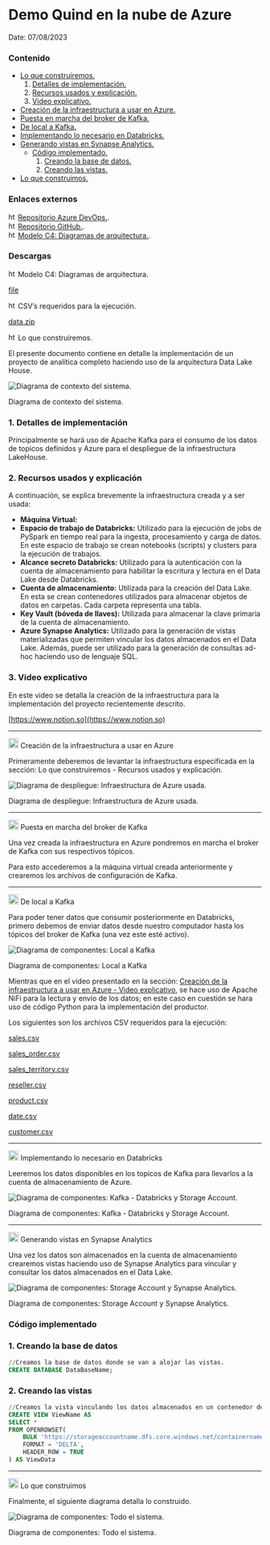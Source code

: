 # Demo Quind en la nube de Azure

Date: 07/08/2023

### Contenido

- [Lo que construiremos.](https://www.notion.so/Demo-Quind-en-la-nube-de-Azure-fc299097bd3e45ea936c2f0f2ccc1fa7?pvs=21)
    1. [Detalles de implementación.](https://www.notion.so/Demo-Quind-en-la-nube-de-Azure-fc299097bd3e45ea936c2f0f2ccc1fa7?pvs=21)
    2. [Recursos usados y explicación.](https://www.notion.so/Demo-Quind-en-la-nube-de-Azure-fc299097bd3e45ea936c2f0f2ccc1fa7?pvs=21)
    3. [Video explicativo.](https://www.notion.so/Demo-Quind-en-la-nube-de-Azure-fc299097bd3e45ea936c2f0f2ccc1fa7?pvs=21)
- [Creación de la infraestructura a usar en Azure.](https://www.notion.so/Demo-Quind-en-la-nube-de-Azure-fc299097bd3e45ea936c2f0f2ccc1fa7?pvs=21)
- [Puesta en marcha del broker de Kafka.](https://www.notion.so/Demo-Quind-en-la-nube-de-Azure-fc299097bd3e45ea936c2f0f2ccc1fa7?pvs=21)
- [De local a Kafka.](https://www.notion.so/Demo-Quind-en-la-nube-de-Azure-fc299097bd3e45ea936c2f0f2ccc1fa7?pvs=21)
- [Implementando lo necesario en Databricks.](https://www.notion.so/Demo-Quind-en-la-nube-de-Azure-fc299097bd3e45ea936c2f0f2ccc1fa7?pvs=21)
- [Generando vistas en Synapse Analytics.](https://www.notion.so/Demo-Quind-en-la-nube-de-Azure-fc299097bd3e45ea936c2f0f2ccc1fa7?pvs=21)
    - [Código implementado.](https://www.notion.so/Demo-Quind-en-la-nube-de-Azure-fc299097bd3e45ea936c2f0f2ccc1fa7?pvs=21)
        1. [Creando la base de datos.](https://www.notion.so/Demo-Quind-en-la-nube-de-Azure-fc299097bd3e45ea936c2f0f2ccc1fa7?pvs=21)
        2. [Creando las vistas.](https://www.notion.so/Demo-Quind-en-la-nube-de-Azure-fc299097bd3e45ea936c2f0f2ccc1fa7?pvs=21)
- [Lo que construimos.](https://www.notion.so/Demo-Quind-en-la-nube-de-Azure-fc299097bd3e45ea936c2f0f2ccc1fa7?pvs=21)

### Enlaces externos

<aside>
<img src="https://cdn.iconscout.com/icon/free/png-256/free-azure-devops-3628645-3029870.png?f=webp" alt="https://cdn.iconscout.com/icon/free/png-256/free-azure-devops-3628645-3029870.png?f=webp" width="15px" /> <a href="https://drive.google.com/file/d/14yFy4zCQs3M6ZA1pN64GY_o59eU-S-qF/view?usp=drive_link">Repositorio Azure DevOps.</a>.

</aside>

<aside>
<img src="https://upload.wikimedia.org/wikipedia/commons/thumb/9/91/Octicons-mark-github.svg/2048px-Octicons-mark-github.svg.png" alt="https://upload.wikimedia.org/wikipedia/commons/thumb/9/91/Octicons-mark-github.svg/2048px-Octicons-mark-github.svg.png" width="15px" /> <a href="https://github.com/sapuertaf/KafkaDataBricksnAzure">Repositorio GitHub.</a>.

</aside>

<aside>
<img src="https://upload.wikimedia.org/wikipedia/commons/thumb/1/12/Google_Drive_icon_%282020%29.svg/2295px-Google_Drive_icon_%282020%29.svg.png" alt="https://upload.wikimedia.org/wikipedia/commons/thumb/1/12/Google_Drive_icon_%282020%29.svg/2295px-Google_Drive_icon_%282020%29.svg.png" width="15px" /> <a href="https://drive.google.com/file/d/1veEk0QK3O8SHwAqAZbxcvc5DRmtzNvXt/view?usp=sharing">Modelo C4: Diagramas de arquitectura.</a>.

</aside>

### Descargas

<aside>
<img src="https://upload.wikimedia.org/wikipedia/commons/thumb/3/3e/Diagrams.net_Logo.svg/2048px-Diagrams.net_Logo.svg.png" alt="https://upload.wikimedia.org/wikipedia/commons/thumb/3/3e/Diagrams.net_Logo.svg/2048px-Diagrams.net_Logo.svg.png" width="15px" /> Modelo C4: Diagramas de arquitectura.

[file](Demo%20Quind%20en%20la%20nube%20de%20Azure%20fc299097bd3e45ea936c2f0f2ccc1fa7/Modelo-C4-Diagrama-de-arquitectura.drawio)

</aside>

<aside>
<img src="https://upload.wikimedia.org/wikipedia/commons/thumb/c/c6/.csv_icon.svg/1200px-.csv_icon.svg.png" alt="https://upload.wikimedia.org/wikipedia/commons/thumb/c/c6/.csv_icon.svg/1200px-.csv_icon.svg.png" width="15px" /> CSV’s requeridos para la ejecución.

[data.zip](Demo%20Quind%20en%20la%20nube%20de%20Azure%20fc299097bd3e45ea936c2f0f2ccc1fa7/data.zip)

</aside>

<aside>
<img src="https://cdn-icons-png.flaticon.com/512/1636/1636540.png" alt="https://cdn-icons-png.flaticon.com/512/1636/1636540.png" width="15px" /> Lo que construiremos.

</aside>

El presente documento contiene en detalle la implementación de un proyecto de analítica completo haciendo uso de la arquitectura Data Lake House.

![Diagrama de contexto del sistema.](Demo%20Quind%20en%20la%20nube%20de%20Azure%20fc299097bd3e45ea936c2f0f2ccc1fa7/Modelo_C4_Diagramas_de_arquitectura-Diagrama_de_contexto..drawio.svg)

Diagrama de contexto del sistema.

### 1. Detalles de implementación

Principalmente se hará uso de Apache Kafka para el consumo de los datos de topicos definidos y Azure para el despliegue de la infraestructura LakeHouse.

### 2. Recursos usados y explicación

A continuación, se explica brevemente la infraestructura creada y a ser usada:

- **Máquina Virtual:**
- **Espacio de trabajo de Databricks:** Utilizado para la ejecución de jobs de PySpark en tiempo real para la ingesta, procesamiento y carga de datos. En este espacio de trabajo se crean notebooks (scripts) y clusters para la ejecución de trabajos.
- **Alcance secreto Databricks:** Utilizado para la autenticación con la cuenta de almacenamiento para habilitar la escritura y lectura en el Data Lake desde Databricks.
- **Cuenta de almacenamiento:** Utilizada para la creación del Data Lake. En esta se crean contenedores utilizados para almacenar objetos de datos en carpetas. Cada carpeta representa una tabla.
- **Key Vault (bóveda de llaves):** Utilizada para almacenar la clave primaria de la cuenta de almacenamiento.
- **Azure Synapse Analytics:** Utilizado para la generación de vistas materializadas que permiten vincular los datos almacenados en el Data Lake. Además, puede ser utilizado para la generación de consultas ad-hoc haciendo uso de lenguaje SQL.

### 3. Video explicativo

En este video se detalla la creación de la infraestructura para la implementación del proyecto recientemente descrito. 

[https://www.notion.so](https://www.notion.so)

---

<aside>
<img src="https://swimburger.net/media/ppnn3pcl/azure.png" alt="https://swimburger.net/media/ppnn3pcl/azure.png" width="20px" /> Creación de la infraestructura a usar en Azure

</aside>

Primeramente deberemos de levantar la infraestructura especificada en la sección: Lo que construiremos - Recursos usados y explicación.

![Diagrama de despliegue: Infraestructura de Azure usada. ](Demo%20Quind%20en%20la%20nube%20de%20Azure%20fc299097bd3e45ea936c2f0f2ccc1fa7/Diagrama_sin_ttulo-Diagrama_de_despliegue.drawio.svg)

Diagrama de despliegue: Infraestructura de Azure usada. 

---

<aside>
<img src="https://cdn-icons-png.flaticon.com/512/6150/6150708.png" alt="https://cdn-icons-png.flaticon.com/512/6150/6150708.png" width="20px" /> Puesta en marcha del broker de Kafka

</aside>

Una vez creada la infraestructura en Azure pondremos en marcha el broker de Kafka con sus respectivos tópicos.

Para esto accederemos a la máquina virtual creada anteriormente y crearemos los archivos de configuración de Kafka.

---

<aside>
<img src="https://icons.iconarchive.com/icons/pictogrammers/material/512/apache-kafka-icon.png" alt="https://icons.iconarchive.com/icons/pictogrammers/material/512/apache-kafka-icon.png" width="20px" /> De local a Kafka

</aside>

Para poder tener datos que consumir posteriormente en Databricks, primero debemos de enviar datos desde nuestro computador hasta los tópicos del broker de Kafka (una vez este esté activo).

![Diagrama de componentes: Local a Kafka](Demo%20Quind%20en%20la%20nube%20de%20Azure%20fc299097bd3e45ea936c2f0f2ccc1fa7/Modelo_C4_Diagramas_de_arquitectura-Diagrama_de_componentes__Local_a_Kafka.drawio.svg)

Diagrama de componentes: Local a Kafka

Mientras que en el video presentado en la sección: [Creación de la infraestructura a usar en Azure - Video explicativo](https://www.notion.so/Demo-Quind-en-la-nube-de-Azure-fc299097bd3e45ea936c2f0f2ccc1fa7?pvs=21), se hace uso de Apache NiFi para la lectura y envío de los datos; en este caso en cuestión se hara uso de código Python para la implementación del productor.

Los siguientes son los archivos CSV requeridos para la ejecución:

[sales.csv](Demo%20Quind%20en%20la%20nube%20de%20Azure%20fc299097bd3e45ea936c2f0f2ccc1fa7/sales.csv)

[sales_order.csv](Demo%20Quind%20en%20la%20nube%20de%20Azure%20fc299097bd3e45ea936c2f0f2ccc1fa7/sales_order.csv)

[sales_territory.csv](Demo%20Quind%20en%20la%20nube%20de%20Azure%20fc299097bd3e45ea936c2f0f2ccc1fa7/sales_territory.csv)

[reseller.csv](Demo%20Quind%20en%20la%20nube%20de%20Azure%20fc299097bd3e45ea936c2f0f2ccc1fa7/reseller.csv)

[product.csv](Demo%20Quind%20en%20la%20nube%20de%20Azure%20fc299097bd3e45ea936c2f0f2ccc1fa7/product.csv)

[date.csv](Demo%20Quind%20en%20la%20nube%20de%20Azure%20fc299097bd3e45ea936c2f0f2ccc1fa7/date.csv)

[customer.csv](Demo%20Quind%20en%20la%20nube%20de%20Azure%20fc299097bd3e45ea936c2f0f2ccc1fa7/customer.csv)

---

<aside>
<img src="https://avatars.githubusercontent.com/u/4998052?s=280&v=4" alt="Demo%20Quind%20en%20la%20nube%20de%20Azure%20fc299097bd3e45ea936c2f0f2ccc1fa7/62c719e9b44be1961554a6e0.png" width="20px" /> Implementando lo necesario en Databricks

</aside>

Leeremos los datos disponibles en los topicos de Kafka para llevarlos a la cuenta de almacenamiento de Azure. 

![Diagrama de componentes: Kafka - Databricks y Storage Account.](Demo%20Quind%20en%20la%20nube%20de%20Azure%20fc299097bd3e45ea936c2f0f2ccc1fa7/Diagrama_sin_ttulo-Diagrama_de_componentes__Kafka_-_Databricks_y_Storage_Account..drawio.svg)

Diagrama de componentes: Kafka - Databricks y Storage Account.

---

<aside>
<img src="https://seeklogo.com/images/A/azure-synapse-analytics-logo-B87A556A9C-seeklogo.com.png" alt="https://seeklogo.com/images/A/azure-synapse-analytics-logo-B87A556A9C-seeklogo.com.png" width="20px" /> Generando vistas en Synapse Analytics

</aside>

Una vez los datos son almacenados en la cuenta de almacenamiento crearemos vistas haciendo uso de Synapse Analytics para vincular y consultar los datos almacenados en el Data Lake.

![Diagrama de componentes: Storage Account y Synapse Analytics.](Demo%20Quind%20en%20la%20nube%20de%20Azure%20fc299097bd3e45ea936c2f0f2ccc1fa7/Modelo_C4_Diagramas_de_arquitectura-Diagrama_de_componentes_.drawio.svg)

Diagrama de componentes: Storage Account y Synapse Analytics.

### Código implementado

### 1. Creando la base de datos

```sql
//Creamos la base de datos donde se van a alojar las vistas.
CREATE DATABASE DataBaseName;
```

### 2. Creando las vistas

```sql
//Creamos la vista vinculando los datos almacenados en un contenedor de la cuenta de almacenamiento.
CREATE VIEW ViewName AS
SELECT *
FROM OPENROWSET(
	BULK 'https://storageaccountname.dfs.core.windows.net/containername/pathtodeltafolder',
	FORMAT = 'DELTA',
	HEADER_ROW = TRUE
) AS ViewData
```

---

<aside>
<img src="https://cdn-icons-png.flaticon.com/512/957/957636.png" alt="https://cdn-icons-png.flaticon.com/512/957/957636.png" width="20px" /> Lo que construimos

</aside>

Finalmente, el siguiente diagrama detalla lo construido.

![Diagrama de componentes: Todo el sistema.](Demo%20Quind%20en%20la%20nube%20de%20Azure%20fc299097bd3e45ea936c2f0f2ccc1fa7/Modelo_C4_Diagramas_de_arquitectura-Diagrama_de_componentes__Todo_el_sistema.drawio.svg)

Diagrama de componentes: Todo el sistema.